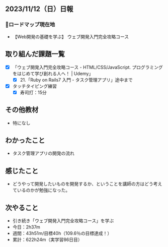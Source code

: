 ## 2023/11/12（日）日報
### :round_pushpin:ロードマップ現在地
- 【Web開発の基礎を学ぶ】 ウェブ開発入門完全攻略コース
## 取り組んだ課題一覧
- [x] 「ウェブ開発入門完全攻略コース - HTML/CSS/JavaScript. プログラミングをはじめて学び創れる人へ！ | Udemy」
  - [x] 21.「Ruby on Rails7 入門 - タスク管理アプリ」途中まで
- [x] タッチタイピング練習
  - [x] 寿司打：15分  
## その他教材
- 特になし
## わかったこと
- タスク管理アプリの開発の流れ
## 感じたこと
- どうやって開発したいものを開発するか、ということを講師の方はどう考えているのかが勉強になった。
## 次やること
- 引き続き「ウェブ開発入門完全攻略コース」を学ぶ
- 今日：2h37m
- 週間：43h51m/目標40h（109.6％の目標達成！）
- 累計：622h24m（実学習86日目）
